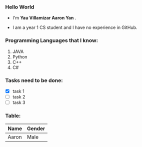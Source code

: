 

### Hello World

- I'm **Yau Villamizar Aaron Yan** .

- I am a year 1 CS student and I have no experience in GitHub.

### Programming Languages that I know: 
1. JAVA
2. Python
3. C++
4. C#
 
### Tasks need to be done:
- [x] task 1
- [ ] task 2
- [ ] task 3

 ### Table:
| Name     | Gender |
| ---------| -------|
| Aaron    | Male   |
